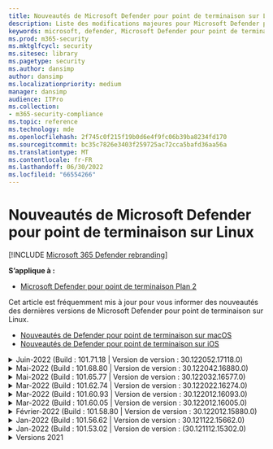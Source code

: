 ```yaml
---
title: Nouveautés de Microsoft Defender pour point de terminaison sur Linux
description: Liste des modifications majeures pour Microsoft Defender pour point de terminaison sur Linux.
keywords: microsoft, defender, Microsoft Defender pour point de terminaison, linux, whatsnew, release
ms.prod: m365-security
ms.mktglfcycl: security
ms.sitesec: library
ms.pagetype: security
ms.author: dansimp
author: dansimp
ms.localizationpriority: medium
manager: dansimp
audience: ITPro
ms.collection:
- m365-security-compliance
ms.topic: reference
ms.technology: mde
ms.openlocfilehash: 2f745c0f215f19b0d6e4f9fc06b39ba8234fd170
ms.sourcegitcommit: bc35c7826e3403f259725ac72cca5bafd36aa56a
ms.translationtype: MT
ms.contentlocale: fr-FR
ms.lasthandoff: 06/30/2022
ms.locfileid: "66554266"
---
```

# <a name="whats-new-in-microsoft-defender-for-endpoint-on-linux"></a>Nouveautés de Microsoft Defender pour point de terminaison sur Linux

[!INCLUDE [Microsoft 365 Defender rebranding](../../includes/microsoft-defender.md)]

**S’applique à :**
- [Microsoft Defender pour point de terminaison Plan 2](https://go.microsoft.com/fwlink/p/?linkid=2154037)


Cet article est fréquemment mis à jour pour vous informer des nouveautés des dernières versions de Microsoft Defender pour point de terminaison sur Linux. 

- [Nouveautés de Defender pour point de terminaison sur macOS](mac-whatsnew.md)
- [Nouveautés de Defender pour point de terminaison sur iOS](ios-whatsnew.md)

<details>
  <summary>Juin-2022 (Build : 101.71.18 | Version de version : 30.122052.17118.0)</summary>

&ensp;Publication : **24 juin 2022**<br/>
&ensp;Date de publication : **24 juin 2022**<br/>
&ensp;Build : **101.71.18**<br/>
&ensp;Version de version : **30.122052.17118.0**<br/>


**Nouveautés**

- Correction d’un problème dans le capteur de produit utilisé sur RHEL 6 qui pouvait entraîner un blocage du système d’exploitation
- `mdatp connectivity test` a été étendu avec une URL supplémentaire dont le produit a besoin pour fonctionner correctement. La nouvelle URL est [https://go.microsoft.com/fwlink/?linkid=2144709](https://go.microsoft.com/fwlink/?linkid=2144709).
- Jusqu’à présent, le niveau du journal des produits n’était pas conservé entre les redémarrages du produit. À partir de cette version, il existe un nouveau commutateur d’outil de ligne de commande qui conserve le niveau du journal. La nouvelle commande est `mdatp log level persist --level <level>`.
- Suppression de la dépendance `python` du package d’installation du produit
- Améliorations des performances pour les opérations de copie de fichiers et le traitement des événements réseau provenant de `auditd`
- Correctifs de bogue
</br>

<br/><br/>
</details>


<details>
  <summary>Mai-2022 (Build : 101.68.80 | Version de version : 30.122042.16880.0)</summary>

&ensp;Publication : **23 mai 2022**<br/>
&ensp;Publication : **23 mai 2022**<br/>
&ensp;Build : **101.68.80**<br/>
&ensp;Version de version : **30.122042.16880.0**<br/>

**Nouveautés** 

- Ajout de la prise en charge de la version `2.6.32-754.47.1.el6.x86_64` du noyau lors de l’exécution sur RHEL 6
- Sur RHEL 6, le produit peut désormais être installé sur les appareils exécutant un noyau d’entreprise incassable (UEK)
- Correction d’un problème où le nom du processus s’affichait parfois de manière incorrecte comme `unknown` lors de l’exécution `mdatp diagnostic real-time-protection-statistics`
- Correction d’un bogue dans lequel le produit détectait parfois incorrectement les fichiers à l’intérieur du dossier de quarantaine
- Correction d’un problème où l’outil `mdatp` de ligne de commande ne fonctionnait pas quand `/opt` il était monté en tant que liaison réversible
- Améliorations des performances & correctifs de bogues
</br>

<br/><br/>
</details>

<details>
<summary>Mai-2022 (Build : 101.65.77 | Version de version : 30.122032.16577.0)</summary>

&ensp;Publication : **2 mai 2022**<br/>
&ensp;Publication : **2 mai 2022**<br/>
&ensp;Build : **101.65.77**<br/>
&ensp;Version de version : **30.122032.16577.0**<br/>


**Nouveautés**

- Amélioration du `conflicting_applications` champ pour `mdatp health` afficher uniquement les 10 processus les plus récents et inclure les noms des processus. Cela facilite l’identification des processus potentiellement en conflit avec Microsoft Defender pour point de terminaison pour Linux.
- Correctifs de bogue


<br/><br/>
</details><details>
<summary>Mar-2022 (Build : 101.62.74 | Version de version : 30.122022.16274.0)</summary>

&ensp;Publication : **24 mars 2022**<br/>
&ensp;Date de publication : **24 mars 2022**<br/>
&ensp;Build : **101.62.74**<br/>
&ensp;Version de version : **30.122022.16274.0**<br/>


**Nouveautés**

- Résolution d’un problème où le produit bloquait incorrectement l’accès aux fichiers de taille supérieure à 2 Go lors de l’exécution sur des versions antérieures du noyau
- Correctifs de bogue


<br/><br/>
</details><details>
<summary>Mar-2022 (Build : 101.60.93 | Version de version : 30.122012.16093.0)</summary>

&ensp;Publication : **9 mars 2022**<br/>
&ensp;Date de publication : **9 mars 2022**<br/>
&ensp;Build : **101.60.93**<br/>
&ensp;Version de version : **30.122012.16093.0**<br/>

**Nouveautés**

- Cette version contient une mise à jour de sécurité pour [CVE-2022-23278](https://msrc-blog.microsoft.com/2022/03/08/guidance-for-cve-2022-23278-spoofing-in-microsoft-defender-for-endpoint/)


<br/><br/>
</details><details>
<summary>Mar-2022 (Build : 101.60.05 | Version de version : 30.122012.16005.0)</summary>

&ensp;Publication : **3 mars 2022**<br/>
&ensp;Date de publication : **3 mars 2022**<br/>
&ensp;Build : **101.60.05**<br/>
&ensp;Version de version : **30.122012.16005.0**<br/>

**Nouveautés**

- Ajout de la prise en charge du noyau version 2.6.32-754.43.1.el6.x86_64 pour RHEL 6.10
- Correctifs de bogue


<br/><br/>
</details><details>
<summary>Février-2022 (Build : 101.58.80 | Version de version : 30.122012.15880.0)</summary>

&ensp;Publication : **20 février 2022**<br/>
&ensp;Publication : **20 février 2022**<br/>
&ensp;Build : **101.58.80**<br/>
&ensp;Version de version : **30.122012.15880.0**<br/>

**Nouveautés**

- L’outil de ligne de commande prend désormais en charge la restauration des fichiers mis en quarantaine à un emplacement autre que celui où le fichier a été détecté à l’origine. Cela peut être fait par le biais `mdatp threat quarantine restore --id [threat-id] --path [destination-folder]`de .
- À compter de cette version, la protection réseau pour Linux peut être évaluée à la demande
- Correctifs de bogue



<br/><br/>
</details><details>
<summary>Jan-2022 (Build : 101.56.62 | Version de version : 30.121122.15662.0)</summary>

&ensp;Publication : **26 janvier 2022**<br/>
&ensp;Date de publication : **26 janvier 2022**<br/>
&ensp;Build : **101.56.62**<br/>
&ensp;Version de version : **30.121122.15662.0**<br/>

**Nouveautés**

- Correction d’un incident de produit introduit dans la version 101.53.02 et qui a eu un impact sur plusieurs clients


<br/><br/>
</details><details>
<summary>Jan-2022 (Build : 101.53.02 | Version de version : (30.121112.15302.0)</summary>

&ensp;Publication : **8 janvier 2022**<br/>
&ensp;Date de publication : **8 janvier 2022**<br/>
&ensp;Build : **101.53.02**<br/>
&ensp;Version de publication : **30.121112.15302.0**<br/>

**Nouveautés**

- Améliorations des performances & correctifs de bogues



</details>

<details><summary> Versions 2021</summary><blockquote>
  <details><summary>(Build : 101.52.57 | Version de version : 30.121092.15257.0)</summary>
   
  <p><b> Build : 101.52.57 <br>
Version de version : 30.121092.15257.0</b></p>
   
  <p><b> Nouveautés </b></p>

   - Ajout d’une fonctionnalité permettant de détecter les fichiers jar log4j vulnérables utilisés par les applications Java. L’ordinateur est régulièrement inspecté pour l’exécution de Javaprocesses avec des fichiers jar log4j chargés. Les informations sont signalées au backend Microsoft Defender pour point de terminaison et sont exposées dans la zone Gestion de la disponibilité du portail.
   
   </details>

  <details><summary>(Build : 101.47.76 | Version de version : 30.121092.14776.0)</summary>
   
  <p><b> Build : 101.47.76 <br>
Version de version : 30.121092.14776.0</b></p>
   
  <p><b>Nouveautés</b></p>

   - Ajout d’un nouveau commutateur à l’outil de ligne de commande pour contrôler si les archives sont analysées pendant les analyses à la demande. Cela peut être configuré via mdatp config scan-archives --value [activé/désactivé]. Par défaut, cette option est activée.

   - Correctifs de bogue

   </details>

   <details><summary>(Build : 101.45.13 | Version de version : 30.121082.14513.0)</summary>
   
  <p> 
  Build : <b>101.45.13 </b>  <br>
Version de version :<b> 30.121082.14513.0 </b></p>
   
  <p><b>Nouveautés</b></p>

  - À compter de cette version, nous apportons Microsoft Defender pour point de terminaison prise en charge aux distributions suivantes :

    - Versions RHEL6.7-6.10 et CentOS6.7-6.10.
    - Amazon Linux 2
    - Fedora 33 ou version ultérieure

  - Correctifs de bogue

   </details>


   <details><summary>(Build : 101.45.00 | Version de version : 30.121072.14500.0)</summary>
   
   <p> 
   Build :<b> 101.45.00</b> <br>
Version de version : <b>30.121072.14500.0</b></p>
   
   <p><b>Nouveautés</b></p>
      

  - Ajout de nouveaux commutateurs à l’outil de ligne de commande :
    - Degré de contrôle du parallélisme pour les analyses à la demande. Cela peut être configuré via `mdatp config maximum-on-demand-scan-threads --value [number-between-1-and-64]`. Par défaut, un degré de parallélisme `2` est utilisé.
    - Déterminez si les analyses après les mises à jour du renseignement de sécurité sont activées ou désactivées. Cela peut être configuré via `mdatp config scan-after-definition-update --value [enabled/disabled]`. Par défaut, cette valeur est définie sur `enabled`.
  - La modification du niveau du journal des produits nécessite désormais une élévation
  - Correctifs de bogue

   </details>

   <details><summary>(Build : 101.39.98 | Version de version : 30.121062.13998.0)</summary>
   
   <p> 
   Build : <b>101.39.98 </b><br>
Version de version : <b>30.121062.13998.0</b></p>
   
   <p><b>Nouveautés</b></p>

  - Améliorations des performances & correctifs de bogues
  
   </details>

   <details><summary>(Build : 101.34.27 | Version de version : 30.121052.13427.0)</summary>
   
   <p> 
   Build :<b> 101.34.27</b> <br>
Version de version : <b>30.121052.13427.0</b></p>
   
   <p><b>Nouveautés</b></p>

   - Améliorations des performances & correctifs de bogues
  
   </details>

   <details><summary>(Build : 101.29.64 | Version de version : 30.121042.12964.0)</summary>
   
   <p> 
   Build :<b> 101.29.64 </b><br>
Version de version :<b> 30.121042.12964.0</b></p>
   
   <p><b>Nouveautés</b></p>

   - À compter de cette version, les menaces détectées lors des analyses antivirus à la demande déclenchées via le client de ligne de commande sont automatiquement corrigées. Les menaces détectées lors des analyses déclenchées via l’interface utilisateur nécessitent toujours une action manuelle.
   - `mdatp diagnostic real-time-protection-statistics` prend désormais en charge deux commutateurs supplémentaires :
     - `--sort`: trie la sortie en fonction du nombre total de fichiers analysés
     - `--top N`: affiche les N premiers résultats (ne fonctionne que si `--sort` elle est également spécifiée)
   - Améliorations des performances & correctifs de bogues
  
   </details>

   <details><summary>(Build : 101.25.72 | Version de version : 30.121022.12563.0)</summary>
   
   <p> 
   Build :<b> 101.25.72</b> <br>
Version de version : <b>30.121022.12563.0</b></p>
   
   <p><b>Nouveautés</b></p>

   - Microsoft Defender pour point de terminaison sur Linux est désormais disponible en préversion pour les clients du gouvernement des États-Unis. Pour plus d’informations, consultez [Microsoft Defender pour point de terminaison pour les clients du gouvernement des États-Unis](gov.md).
   - Correction d’un problème où l’utilisation de Microsoft Defender pour point de terminaison sur Linux sur des systèmes avec des systèmes de fichiers FUSE entraînait un blocage du système d’exploitation
   - Améliorations des performances & d’autres correctifs de bogues
  
   </details>

   
   <details><summary>(Build : 101.25.63 | Version de version : 30.121022.12563.0)</summary>
   
   <p> 
   Build :<b> 101.25.63</b> <br>
Version de version : <b>30.121022.12563.0</b></p>
   
   <p><b>Nouveautés</b></p>

   - Améliorations des performances & correctifs de bogues
  
   </details>

   <details><summary>(Build : 101.23.64 | Version de version : 30.121021.12364.0)</summary>
   
   <p>
Build :<b> 101.23.64 </b><br>
Version de version : 30.121021.12364.0</b></p>
   
   <p><b>Nouveautés</b></p>

   - Amélioration des performances pour la situation où un point de montage entier est ajouté à la liste d’exclusion antivirus. Avant cette version, l’activité de fichier provenant du point de montage était toujours traitée par le produit. À compter de cette version, l’activité de fichier pour les points de montage exclus est supprimée, ce qui améliore les performances du produit.
   - Ajout d’une nouvelle option à l’outil de ligne de commande pour afficher des informations sur la dernière analyse à la demande. Pour afficher des informations sur la dernière analyse à la demande, exécutez `mdatp health --details antivirus`
   - Autres améliorations des performances & correctifs de bogues
  
   </details>

   <details><summary>(Build : 101.18.53)</summary>
   
    <p> 
    Build :<b> 101.18.53 </b><br>
        
    <p>Nouveautés</b></p>

   - EDR pour Linux est désormais [en disponibilité générale](https://techcommunity.microsoft.com/t5/microsoft-defender-for-endpoint/edr-for-linux-is-now-is-generally-available/ba-p/2048539)
   - Ajout d’un nouveau commutateur de ligne de commande (`--ignore-exclusions`) pour ignorer les exclusions av pendant les analyses personnalisées (`mdatp scan custom`)
   - Étendue `mdatp diagnostic create` avec un nouveau paramètre (`--path [directory]`) qui permet d’enregistrer les journaux de diagnostic dans un autre répertoire
    - Améliorations des performances & correctifs de bogues
    
   </details>





</blockquote></details>

